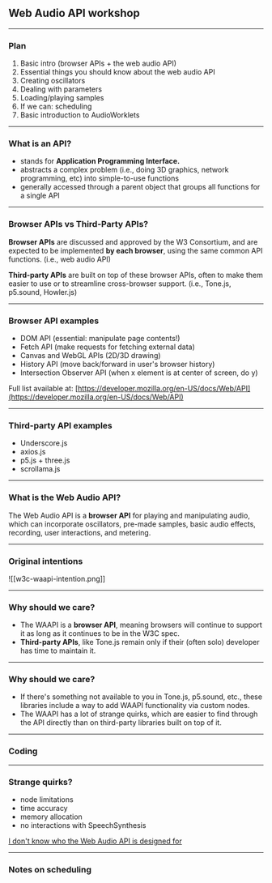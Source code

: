## Web Audio API workshop

---

### Plan

1. Basic intro (browser APIs + the web audio API)
2. Essential things you should know about the web audio API
3. Creating oscillators
4. Dealing with parameters
5. Loading/playing samples
6. If we can: scheduling
7. Basic introduction to AudioWorklets

---

### What is an API?

- stands for **Application Programming Interface.**
- abstracts a complex problem (i.e., doing 3D graphics, network programming, etc) into simple-to-use functions
- generally accessed through a parent object that groups all functions for a single API

---

### Browser APIs vs Third-Party APIs?

**Browser APIs** are discussed and approved by the W3 Consortium, and are expected to be implemented **by each browser**, using the same common API functions. (i.e., web audio API)

**Third-party APIs** are built on top of these browser APIs, often to make them easier to use or to streamline cross-browser support. (i.e., Tone.js, p5.sound, Howler.js)

---

### Browser API examples

- DOM API (essential: manipulate page contents!)
- Fetch API (make requests for fetching external data)
- Canvas and WebGL APIs (2D/3D drawing)
- History API (move back/forward in user's browser history)
- Intersection Observer API (when x element is at center of screen, do y)

Full list available at: [https://developer.mozilla.org/en-US/docs/Web/API](https://developer.mozilla.org/en-US/docs/Web/API)

---

### Third-party API examples

- Underscore.js
- axios.js
- p5.js + three.js
- scrollama.js

---

### What is the Web Audio API?

The Web Audio API is a **browser API** for playing and manipulating audio, which can incorporate oscillators, pre-made samples, basic audio effects, recording, user interactions, and metering.

---

### Original intentions

![[w3c-waapi-intention.png]]

---

### Why should we care?

- The WAAPI is a **browser API**, meaning browsers will continue to support it as long as it continues to be in the W3C spec.
- **Third-party APIs**, like Tone.js remain only if their (often solo) developer has time to maintain it.

---

### Why should we care?

- If there's something not available to you in Tone.js, p5.sound, etc., these libraries include a way to add WAAPI functionality via custom nodes.
- The WAAPI has a lot of strange quirks, which are easier to find through the API directly than on third-party libraries built on top of it.

---

### Coding

---

### Strange quirks?

- node limitations
- time accuracy
- memory allocation
- no interactions with SpeechSynthesis

[I don't know who the Web Audio API is designed for](https://blog.mecheye.net/2017/09/i-dont-know-who-the-web-audio-api-is-designed-for/)

---

### Notes on scheduling
